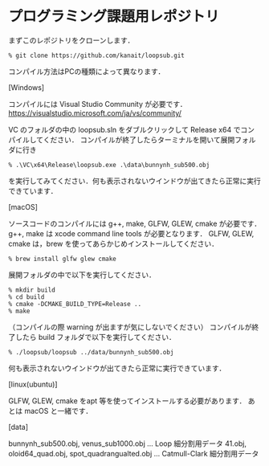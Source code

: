 # プログラミング課題用レポジトリ

まずこのレポジトリをクローンします．
```
% git clone https://github.com/kanait/loopsub.git
```

コンパイル方法はPCの種類によって異なります．

[Windows]

コンパイルには Visual Studio Community が必要です．
https://visualstudio.microsoft.com/ja/vs/community/

VC のフォルダの中の loopsub.sln をダブルクリックして Release x64 でコンパイルしてください．
コンパイルが終了したらターミナルを開いて展開フォルダに行き
```
% .\VC\x64\Release\loopsub.exe .\data\bunnynh_sub500.obj
```
を実行してみてください．何も表示されないウインドウが出てきたら正常に実行できています．

[macOS]

ソースコードのコンパイルには g++, make, GLFW, GLEW, cmake が必要です．
g++, make は xcode command line tools が必要となります．
GLFW, GLEW, cmake は，brew を使ってあらかじめインストールしてください．
```
% brew install glfw glew cmake
```
展開フォルダの中で以下を実行してください．
```
% mkdir build
% cd build
% cmake -DCMAKE_BUILD_TYPE=Release ..
% make
```
（コンパイルの際 warning が出ますが気にしないでください）
コンパイルが終了したら build フォルダで以下を実行してください．
```
% ./loopsub/loopsub ../data/bunnynh_sub500.obj
```
何も表示されないウインドウが出てきたら正常に実行できています．

[linux(ubuntu)]

GLFW, GLEW, cmake をapt 等を使ってインストールする必要があります．
あとは macOS と一緒です．

[data]

bunnynh_sub500.obj, venus_sub1000.obj ... Loop 細分割用データ
41.obj, oloid64_quad.obj, spot_quadrangualted.obj ... Catmull-Clark 細分割用データ
